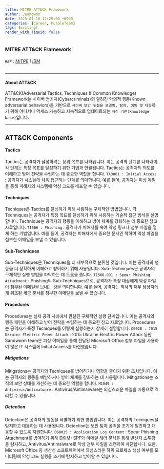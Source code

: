 ```yaml
---
title: MITRE ATT&CK Framework
author: Jeongwon
date: 2025-01-10 12:29:00 +0900
categories: [Career, PurpleTeam]
tags: [writing]
render_with_liquid: false
---
```

### MITRE ATT&CK Framework 

###### `REF` : [MITRE](https://attack.mitre.org/) | [IBM](https://www.ibm.com/think/topics/mitre-attack)

---
#### About ATT&CK
 ATT&CK(Adversarial Tactics, Techniques & Common Knowledge) Framework는 사이버 범죄자(Cybercriminals)의 알려진 악의적 행동(Known adversarial behaviors)을 기반으로 `사이버 보안 위협을 모델링, 탐지, 예방 및 대응`하기 위해 어디서나 액세스 가능하고 지속적으로 업데이트되는 `지식 기반(Knowledge base)`입니다.

 
---
## ATT&CK Components


#### Tactics
Tactics는 공격자가 달성하려는 상위 목표를 나타냅니다. 이는 공격의 단계를 나타내며, 각 단계는 특정 목표를 달성하기 위한 기법과 연결됩니다. Tactics는 공격자의 의도를 이해하고 방어 전략을 수립하는 데 중요한 역할을 합니다.
`TA0001 : Initial Access` : 공격자가 시스템에 처음 접근하는 단계를 의미합니다. 예를 들어, 공격자는 피싱 메일을 통해 피해자의 시스템에 악성 코드를 배포할 수 있습니다.


#### Techniques
Tecniques은 Tactics를 달성하기 위해 사용하는 구체적인 방법입니다. 각 Techniques는 공격자가 특정 목표를 달성하기 위해 사용하는 기술적 접근 방식을 설명합니다. Technique는 공격자의 행동을 이해하고 방어 체계를 강화하는 데 중요한 참고 자료입니다.
`T1566 : Phishing` : 공격자가 피해자를 속여 악성 링크나 첨부 파일을 열게 하는 기법입니다. 예를 들어, 공격자는 피해자에게 중요한 문서인 척하며 악성 파일을 첨부한 이메일을 보낼 수 있습니다.


#### Sub-Techniques
Sub-Techniques은 Techniques을 더 세부적으로 분류한 것입니다. 이는 공격자의 행동을 더 정확하게 이해하고 방어하기 위해 사용됩니다. Sub-Techniques은 공격자의 구체적인 실행 방법을 파악하는 데 도움을 줍니다.
`T1566.001 : Spear Phishing Attachment` : Phishing의 Sub-Techniques으로, 공격자가 특정 대상에게 악성 파일이 첨부된 이메일을 보내는 것을 의미합니다. 예를 들어, 공격자는 회사의 재무 담당자에게 위조된 세금 문서를 첨부한 이메일을 보낼 수 있습니다.


#### Procedures
Procedures는 실제 공격 사례에서 관찰된 구체적인 실행 단계입니다. 이는 공격자의 행동 패턴을 이해하고 방어 전략을 수립하는 데 중요한 참고 자료입니다. Procedures는 공격자가 특정 Tecniques를 어떻게 실행하는지 상세히 설명합니다.
`C0028 : 2015 Ukraine Electric Power Attack` : 2015 Ukraine Electric Power Attack 동안 Sandworm team은 피싱 이메일을 통해 전달된 Microsoft Office 첨부 파일을 사용하여 많은 IT 시스템에 Initial Access를 마련했습니다. 


##### Mitigations
Mitigations는 공격자의 Tecniques를 방어하거나 영향을 줄이기 위한 조치입니다. 이는 공격자의 행동을 예방하거나 방어 체계를 강화하는 데 사용됩니다. Mitigations는 조직의 보안 상태를 개선하는 데 중요한 역할을 합니다.
`M1049 : Antivirus/Antimalware` : Antivirus/Antimalware는 의심스러운 파일을 자동으로 격리할 수 있습니다.


##### Detection
Detection은 공격자의 행동을 식별하기 위한 방법입니다. 이는 공격자의 Tecniques을 탐지하고 대응하는 데 사용됩니다. Detection는 보안 팀이 공격을 조기에 발견하고 대응할 수 있도록 지원합니다.
`DS0015 : Application Log Content` : Spear Phishing Attachment를 방어하기 위해 DKIM+SPF와 이메일 헤더 분석을 통해 발신자 스푸핑을 탐지하고, Antivirus/Antimalware로 악성 첨부 파일을 스캔하여 차단합니다. 또한, Microsoft Office 등 생산성 소프트웨어에서 의심스러운 하위 프로세스 생성 여부를 모니터링해 악성 코드 실행을 조기에 탐지하고 방어할 수 있습니다.

---

 

 



 

 

 




